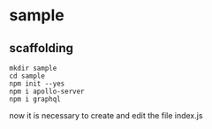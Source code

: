 # sample

## scaffolding

```shell
mkdir sample
cd sample
npm init --yes
npm i apollo-server
npm i graphql
```

now it is necessary to create and edit the file index.js

